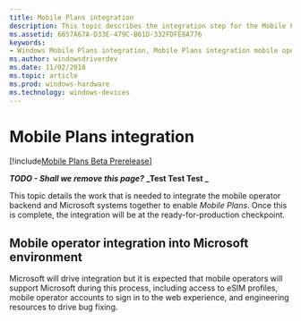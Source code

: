 ```yaml
---
title: Mobile Plans integration
description: This topic describes the integration step for the Mobile Plans program.
ms.assetid: 6857A67A-D33E-479C-B61D-332FDFE8A776
keywords:
- Windows Mobile Plans integration, Mobile Plans integration mobile operators
ms.author: windowsdriverdev
ms.date: 11/02/2018
ms.topic: article
ms.prod: windows-hardware
ms.technology: windows-devices
---
```


# Mobile Plans integration

[!include[Mobile Plans Beta Prerelease](../mobile-plans-beta-prerelease.md)]

**_TODO - Shall we remove this page?_**
**_Test Test Test _**


This topic details the work that is needed to integrate the mobile operator backend and Microsoft systems together to enable *Mobile Plans*. Once this is complete, the integration will be at the ready-for-production checkpoint.

## Mobile operator integration into Microsoft environment

Microsoft will drive integration but it is expected that mobile operators will support Microsoft during this process, including access to eSIM profiles, mobile operator accounts to sign in to the web experience, and engineering resources to drive bug fixing.